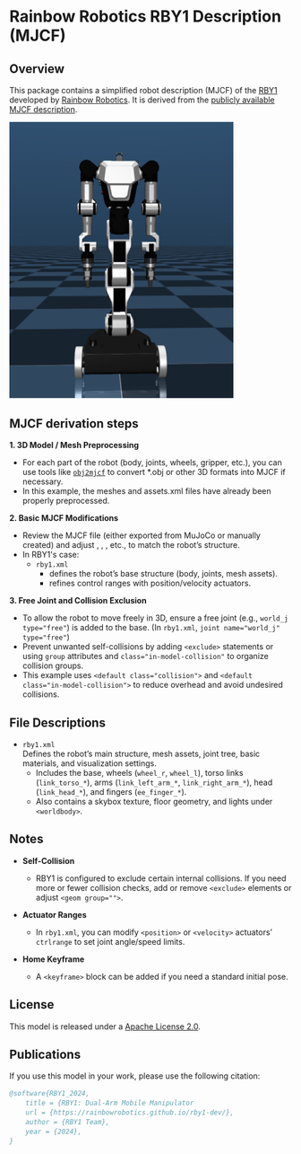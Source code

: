 # Rainbow Robotics RBY1 Description (MJCF)

## Overview

This package contains a simplified robot description (MJCF) of the [RBY1](https://www.rainbowrobotics.com/rby1kor) developed by [Rainbow Robotics](https://www.rainbow-robotics.com/?_l=ko). It is derived from the [publicly
available MJCF description](https://github.com/RainbowRobotics).

<p float="left">
  <img src="mujoco_RBY1.png" width="400">
</p>

## MJCF derivation steps

**1. 3D Model / Mesh Preprocessing**
- For each part of the robot (body, joints, wheels, gripper, etc.), you can use tools like [`obj2mjcf`](https://github.com/kevinzakka/obj2mjcf) to convert *.obj or other 3D formats into MJCF if necessary.
- In this example, the meshes and assets.xml files have already been properly preprocessed.

**2. Basic MJCF Modifications**
- Review the MJCF file (either exported from MuJoCo or manually created) and adjust <default>, <actuator>, <joint>, etc., to match the robot’s structure.
- In RBY1's case:
  - `rby1.xml` 
    - defines the robot’s base structure (body, joints, mesh assets).
    - refines control ranges with position/velocity actuators.

**3. Free Joint and Collision Exclusion**
- To allow the robot to move freely in 3D, ensure a free joint (e.g., `world_j type="free"`) is added to the base. (In `rby1.xml`, `joint name="world_j" type="free"`)
- Prevent unwanted self-collisions by adding `<exclude>` statements or using `group` attributes and `class="in-model-collision"` to organize collision groups.
- This example uses `<default class="collision">` and `<default class="in-model-collision">` to reduce overhead and avoid undesired collisions.

## File Descriptions
- `rby1.xml`   
  Defines the robot’s main structure, mesh assets, joint tree, basic materials, and visualization settings.
  - Includes the base, wheels (`wheel_r`, `wheel_l`), torso links (`link_torso_*`), arms (`link_left_arm_*`, `link_right_arm_*`), head (`link_head_*`), and fingers (`ee_finger_*`).
  - Also contains a skybox texture, floor geometry, and lights under `<worldbody>`.


## Notes
- **Self-Collision**
  - RBY1 is configured to exclude certain internal collisions. If you need more or fewer collision checks, add or remove `<exclude>` elements or adjust `<geom group="">`.

- **Actuator Ranges**
  - In `rby1.xml`, you can modify `<position>` or `<velocity>` actuators’ `ctrlrange` to set joint angle/speed limits.

- **Home Keyframe**
  - A `<keyframe>` block can be added if you need a standard initial pose.


## License
This model is released under a [Apache License 2.0](LICENSE.txt).


## Publications

If you use this model in your work, please use the following citation:

```bibtex
@software{RBY1_2024,
    title = {RBY1: Dual-Arm Mobile Manipulator
    url = {https://rainbowrobotics.github.io/rby1-dev/},
    author = {RBY1 Team},
    year = {2024},
}
```